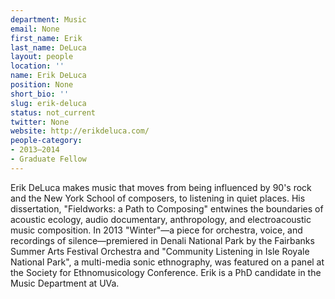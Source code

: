 ```yaml
---
department: Music
email: None
first_name: Erik
last_name: DeLuca
layout: people
location: ''
name: Erik DeLuca
position: None
short_bio: ''
slug: erik-deluca
status: not_current
twitter: None
website: http://erikdeluca.com/
people-category:
- 2013–2014
- Graduate Fellow
---
```


Erik DeLuca makes music that moves from being influenced by 90's rock and the New York School of composers, to listening in quiet places. His dissertation, "Fieldworks: a Path to Composing" entwines the boundaries of acoustic ecology, audio documentary, anthropology, and electroacoustic music composition. In 2013 "Winter"—a piece for orchestra, voice, and recordings of silence—premiered in Denali National Park by the Fairbanks Summer Arts Festival Orchestra and "Community Listening in Isle Royale National Park", a multi-media sonic ethnography, was featured on a panel at the Society for Ethnomusicology Conference. Erik is a PhD candidate in the Music Department at UVa.
